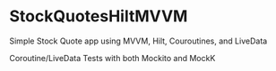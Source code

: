 # StockQuotesHiltMVVM
Simple Stock Quote app using MVVM, Hilt, Couroutines, and LiveData

Coroutine/LiveData Tests with both Mockito and MockK
